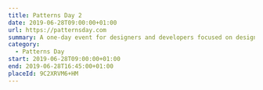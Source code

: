 ```yaml
---
title: Patterns Day 2
date: 2019-06-28T09:00:00+01:00
url: https://patternsday.com
summary: A one-day event for designers and developers focused on design systems, pattern libraries, style guides, and components.
category:
  - Patterns Day
start: 2019-06-28T09:00:00+01:00
end: 2019-06-28T16:45:00+01:00
placeId: 9C2XRVM6+HM
---
```

